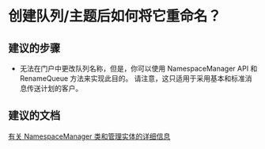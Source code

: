<properties 
    pageTitle="How can I rename a queue/topic after I create it?" 
    description="创建队列/主题后如何将它重命名？" 
    service="microsoft.servicebus"
    resource="namespaces"
    authors="jtaubensee"
    displayOrder="3"
    selfHelpType="resource"
    supportTopicIds=""
    resourceTags="" 
    productPesIds="13186"
    cloudEnvironments="public" 
/>


# <a name="how-can-i-rename-a-queuetopic-after-i-create-it"></a>创建队列/主题后如何将它重命名？

## <a name="recommended-steps"></a>**建议的步骤**
* 无法在门户中更改队列名称，但是，你可以使用 NamespaceManager API 和 RenameQueue 方法来实现此目的。 请注意，这只适用于采用基本和标准消息传送计划的客户。

## <a name="recommended-documents"></a>**建议的文档**
[有关 NamespaceManager 类和管理实体的详细信息](https://msdn.microsoft.com/library/azure/microsoft.servicebus.namespacemanager.aspx)


<!--HONumber=Nov16_HO1-->


